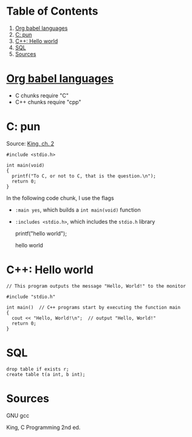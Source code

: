 
# Table of Contents

1.  [Org babel languages](#orgaddaa0c)
2.  [C: pun](#orgc73dd57)
3.  [C++: Hello world](#org230eba9)
4.  [SQL](#orge14b59b)
5.  [Sources](#orgce8065b)



<a id="orgaddaa0c"></a>

# [Org babel languages](https://orgmode.org/worg/org-contrib/babel/languages/index.html)

-   C chunks require "C"
-   C++ chunks require "cpp"


<a id="orgc73dd57"></a>

# C: pun

Source: [King, ch. 2](#org8d81cf3)

    #include <stdio.h>
    
    int main(void)
    {
      printf("To C, or not to C, that is the question.\n");
      return 0;
    }

In the following code chunk, I use the flags

-   `:main yes`, which builds a `int main(void)` function
-   `:includes <stdio.h>`, which includes the `stdio.h` library

    printf("hello world");

    hello world


<a id="org230eba9"></a>

# C++: Hello world

    
    // This program outputs the message "Hello, World!" to the monitor
    
    #include "stdio.h"
    
    int main()  // C++ programs start by executing the function main
    {
      cout << "Hello, World!\n";  // output "Hello, World!"
      return 0;
    }


<a id="orge14b59b"></a>

# SQL

    drop table if exists r;
    create table t(a int, b int);


<a id="orgce8065b"></a>

# Sources

<a id="orgce243d2"></a> GNU gcc

<a id="org8d81cf3"></a> King, C Programming 2nd ed.

